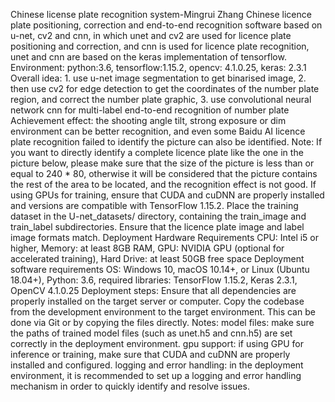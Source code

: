 Chinese license plate recognition system-Mingrui Zhang
Chinese licence plate positioning, correction and end-to-end recognition software based on u-net, cv2 and cnn, in which unet and cv2 are used for licence plate positioning and correction, and cnn is used for licence plate recognition, unet and cnn are based on the keras implementation of tensorflow.
Environment: python:3.6, tensorflow:1.15.2, opencv: 4.1.0.25, keras: 2.3.1
Overall idea: 1. use u-net image segmentation to get binarised image, 2. then use cv2 for edge detection to get the coordinates of the number plate region, and correct the number plate graphic, 3. use convolutional neural network cnn for multi-label end-to-end recognition of number plate
Achievement effect: the shooting angle tilt, strong exposure or dim environment can be better recognition, and even some Baidu AI licence plate recognition failed to identify the picture can also be identified.
Note: If you want to directly identify a complete licence plate like the one in the picture below, please make sure that the size of the picture is less than or equal to 240 * 80, otherwise it will be considered that the picture contains the rest of the area to be located, and the recognition effect is not good.
If using GPUs for training, ensure that CUDA and cuDNN are properly installed and versions are compatible with TensorFlow 1.15.2.
Place the training dataset in the U-net_datasets/ directory, containing the train_image and train_label subdirectories. Ensure that the licence plate image and label image formats match.
Deployment Hardware Requirements CPU: Intel i5 or higher, Memory: at least 8GB RAM, GPU: NVIDIA GPU (optional for accelerated training), Hard Drive: at least 50GB free space
Deployment software requirements OS: Windows 10, macOS 10.14+, or Linux (Ubuntu 18.04+), Python: 3.6, required libraries: TensorFlow 1.15.2, Keras 2.3.1, OpenCV 4.1.0.25
Deployment steps: Ensure that all dependencies are properly installed on the target server or computer. Copy the codebase from the development environment to the target environment. This can be done via Git or by copying the files directly.
Notes: model files: make sure the paths of trained model files (such as unet.h5 and cnn.h5) are set correctly in the deployment environment. gpu support: if using GPU for inference or training, make sure that CUDA and cuDNN are properly installed and configured. logging and error handling: in the deployment environment, it is recommended to set up a logging and error handling mechanism in order to quickly identify and resolve issues.
